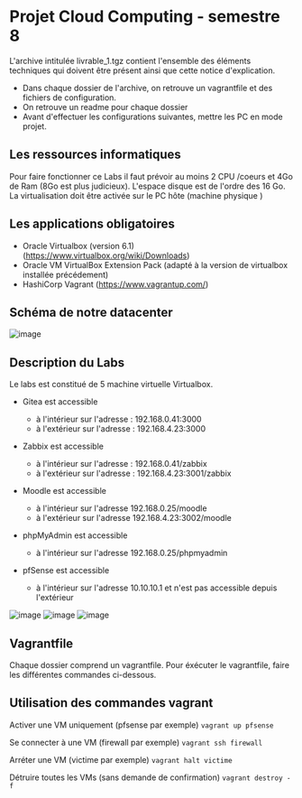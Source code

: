 # Projet Cloud Computing - semestre 8 

L'archive intitulée livrable_1.tgz contient l'ensemble des éléments techniques qui doivent être présent ainsi que cette notice d'explication. 

- Dans chaque dossier de l'archive, on retrouve un vagrantfile et des fichiers de configuration. 
- On retrouve un readme pour chaque dossier 
- Avant d'effectuer les configurations suivantes, mettre les PC en mode projet. 


## Les ressources informatiques

Pour faire fonctionner ce Labs il faut prévoir au moins 2 CPU /coeurs et 4Go de Ram (8Go est plus judicieux). L'espace disque est de l'ordre des 16 Go.
La virtualisation doit être activée sur le PC hôte (machine physique ) 

## Les applications obligatoires

* Oracle Virtualbox (version 6.1) (<https://www.virtualbox.org/wiki/Downloads>)
* Oracle VM VirtualBox Extension Pack (adapté à la version de virtualbox installée précédement)
* HashiCorp Vagrant (<https://www.vagrantup.com/>)

## Schéma de notre datacenter 

![image](https://user-images.githubusercontent.com/97165634/161623570-4dd1c8b1-bcb0-4a27-93d1-83b24757f348.png)

## Description du Labs

Le labs est constitué de 5 machine virtuelle Virtualbox. 
- Gitea est accessible 
    - à l'intérieur sur l'adresse : 192.168.0.41:3000 
    - à l'extérieur sur l'adresse : 192.168.4.23:3000

- Zabbix est accessible 
    - à l'intérieur sur l'adresse : 192.168.0.41/zabbix 
    - à l'extérieur sur l'adresse : 192.168.4.23:3001/zabbix
 
- Moodle est accessible 
    - à l'intérieur sur l'adresse 192.168.0.25/moodle
    - à l'extérieur sur l'adresse 192.168.4.23:3002/moodle

- phpMyAdmin est accessible 
    - à l'intérieur sur l'adresse 192.168.0.25/phpmyadmin
 
- pfSense est accessible 
    - à l'intérieur sur l'adresse 10.10.10.1 et n'est pas accessible depuis l'extérieur 

![image](https://user-images.githubusercontent.com/97165634/161625480-b9471c77-dc29-4179-98a4-bc2908d6c61a.png)
![image](https://user-images.githubusercontent.com/97165634/161625571-3c479bf7-d202-463a-9271-1459c6b940b5.png)
![image](https://user-images.githubusercontent.com/97165634/161625601-0853e652-817d-4f2a-9ab6-7c2e30907225.png)

## Vagrantfile 

Chaque dossier comprend un vagrantfile. 
Pour éxécuter le vagrantfile, faire les différentes commandes ci-dessous.

## Utilisation des commandes vagrant

Activer une VM uniquement (pfsense par exemple)
    ```vagrant up pfsense```

Se connecter à une VM (firewall par exemple)
    ```vagrant ssh firewall```

Arréter une VM (victime par exemple)
    ```vagrant halt victime```

Détruire toutes les VMs (sans demande de confirmation)
    ```vagrant destroy -f```
